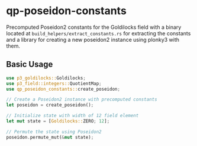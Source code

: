 # qp-poseidon-constants

Precomputed Poseidon2 constants for the Goldilocks field with a binary located at `build_helpers/extract_constants.rs` for extracting the constants and a library for creating a new poseidon2 instance using plonky3 with them.

## Basic Usage

```rust
use p3_goldilocks::Goldilocks;
use p3_field::integers::QuotientMap;
use qp_poseidon_constants::create_poseidon;

// Create a Poseidon2 instance with precomputed constants
let poseidon = create_poseidon();

// Initialize state with width of 12 field element 
let mut state = [Goldilocks::ZERO; 12];

// Permute the state using Poseidon2
poseidon.permute_mut(&mut state);
``` 
